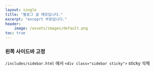 ```yaml
---
layout: single
title: "블로그 글 메모입니다."
excerpt: "exceprt 부분입니다."
header:
    image: /assets/images/default.png
toc: true
---
```

### 왼쪽 사이드바 고정
`/includes/sidebar.html` 에서 `<div class="sidebar sticky">` sticky 삭제